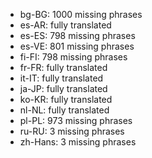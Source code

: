 - bg-BG: 1000 missing phrases
- es-AR: fully translated
- es-ES: 798 missing phrases
- es-VE: 801 missing phrases
- fi-FI: 798 missing phrases
- fr-FR: fully translated
- it-IT: fully translated
- ja-JP: fully translated
- ko-KR: fully translated
- nl-NL: fully translated
- pl-PL: 973 missing phrases
- ru-RU: 3 missing phrases
- zh-Hans: 3 missing phrases

